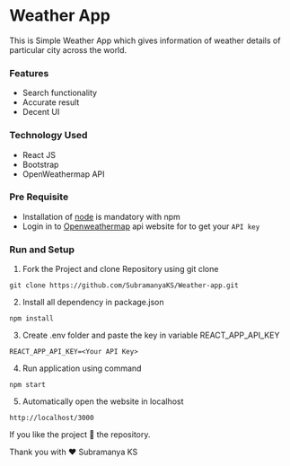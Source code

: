 # Weather App

This is Simple Weather App which gives information of weather details of particular city across the world.

### Features

* Search functionality
* Accurate result
* Decent UI

### Technology Used

* React JS 
* Bootstrap
* OpenWeathermap API


### Pre Requisite
* Installation of [node](https://nodejs.org/en/) is mandatory with npm 
* Login in to [Openweathermap](https://openweathermap.org/api) api website for to get your `API key`


### Run and Setup

1. Fork the Project and clone Repository using git clone

```
git clone https://github.com/SubramanyaKS/Weather-app.git
```

2.  Install all dependency in package.json

```
npm install

```
3.  Create .env folder and paste the key in variable REACT_APP_API_KEY

```
REACT_APP_API_KEY=<Your API Key>

```

4.  Run application using command

```
npm start

```

5. Automatically open the website in localhost

```
http://localhost/3000

```

If you like the project 🌟 the repository.

Thank you with ❤ Subramanya KS

